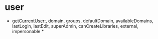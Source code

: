 # user

*   <span style="text-decoration:underline;">getCurrentUser</span>:, domain, groups, defaultDomain, availableDomains, lastLogin, lastEdit, superAdmin, canCreateLibraries, external, impersonable
    *
